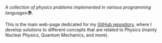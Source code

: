 *A collection of physics problems implemented in various programming languages📚*.

This is the main web-page dedicated for my [GitHub repository](https://github.com/basavyr/physics-code-collection), where I develop solutions to different concepts that are related to Physics (mainly Nuclear Physics, Quantum Mechanics, and more).
